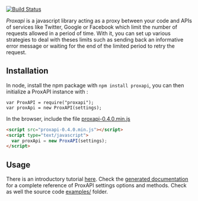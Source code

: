 [![Build Status](https://travis-ci.org/mmai/proxapi.svg?branch=master)](https://travis-ci.org/mmai/proxapi)

_Proxapi_ is a javascript library acting as a proxy between your code and APIs of services like Twitter, Google or Facebook which limit the number of requests allowed in a period of time. With it, you can set up various strategies to deal with theses limits such as sending back an informative error message or waiting for the end of the limited period to retry the request.

Installation
------------

In node, install the npm package with `npm install proxapi`, you can then initialize a ProxAPI instance with : 
```
var ProxAPI = require("proxapi");
var proxApi = new ProxAPI(settings);
```

In the browser, include the file [proxapi-0.4.0.min.js](http://mmai.github.io/proxapi/dist/proxapi-0.4.0.min.js)
```html
<script src="proxapi-0.4.0.min.js"></script>
<script type="text/javascript">
  var proxApi = new ProxAPI(settings);
</script>
```


Usage
-----

There is an introductory tutorial [here](http://github.com/mmai/proxapi/blob/master/tutorial.md).
Check the [generated documentation](http://mmai.github.io/proxapi/ProxAPI.html) for a complete reference of ProxAPI settings options and methods.
Check as well the source code [examples/](http://github.com/mmai/proxapi/tree/master/examples/) folder.

